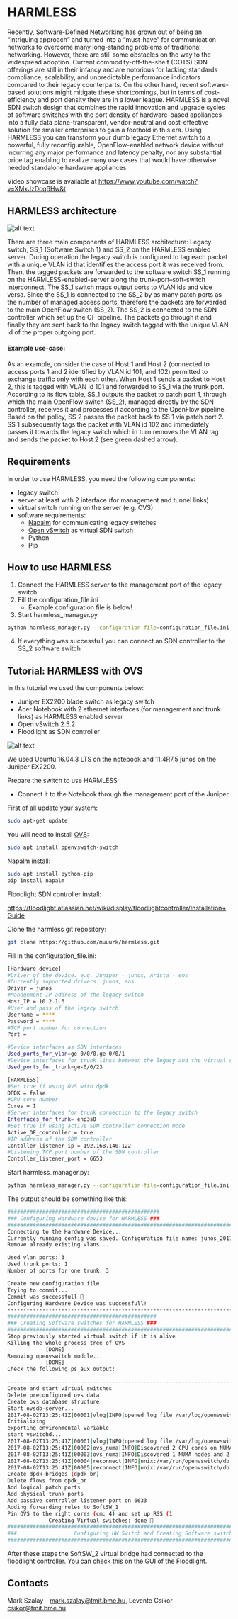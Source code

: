 # HARMLESS

Recently, Software-Defined Networking has grown out of being an “intriguing approach” and turned into a “must-have” for communication networks to overcome many long-standing problems of traditional networking. However, there are still some obstacles on the way to the widespread adoption. Current commodity-off-the-shelf (COTS) SDN offerings are still in their infancy and are notorious for lacking standards compliance, scalability, and unpredictable performance indicators compared to their legacy counterparts. On the other hand, recent software-based solutions might mitigate these shortcomings, but in terms of cost-efficiency and port density they are in a lower league.
HARMLESS is a novel SDN switch design that combines the rapid innovation and upgrade cycles of software switches with the port density of hardware-based appliances into a fully data plane-transparent, vendor-neutral and cost-effective solution for smaller enterprises to gain a foothold in this era. Using HARMLESS you can transform your dumb legacy Ethernet switch to a powerful, fully reconfigurable, OpenFlow-enabled network device without incurring any major performance and latency penalty, nor any substantial price tag enabling to realize many use cases that would have otherwise needed standalone hardware appliances.

Video showcase is available at https://www.youtube.com/watch?v=XMxJzDcq6Hw&t

## HARMLESS architecture

![alt text](https://raw.githubusercontent.com/muuurk/harmless/master/HARMLESS.jpg)

There are three main components of HARMLESS architecture: Legacy switch, SS_1 (Software Switch 1) and SS_2 on the HARMLESS enabled server.
During operation the legacy switch is configured to tag each packet with a unique VLAN id that identifies the access port it was received from.
Then, the tagged packets are forwarded to the software switch SS_1 running on the HARMLESS-enabled-server along the trunk-port–soft-switch interconnect.
The SS_1 switch maps output ports to VLAN ids and vice versa. Since the SS_1 is connected to the SS_2 by as many patch ports as the number of managed access ports, therefore the packets are forwarded to the main OpenFlow switch (SS_2). The SS_2 is connected to the SDN controller which set up the OF pipeline. The packets go through it and finally they are sent back to the legacy switch tagged with the unique VLAN id of the proper outgoing port.

#### Example use-case:

As an example, consider the case of Host 1 and Host 2 (connected to access ports 1 and 2 identified by VLAN id 101, and 102) permitted to exchange traffic only with each other. When Host 1 sends a packet to Host 2, this is tagged with VLAN id 101 and forwarded to SS_1 via the trunk port. According to its flow table, SS_1 outputs the packet to patch port 1, through which the main OpenFlow switch (SS_2), managed directly by the SDN controller, receives it and processes it according to the OpenFlow pipeline. Based on the policy, SS 2 passes the packet back to SS 1 via patch port 2. SS 1 subsequently tags the packet with VLAN id 102 and immediately passes it towards the legacy switch which in turn removes the VLAN tag and sends the packet to Host 2 (see green dashed arrow).

## Requirements

In order to use HARMLESS, you need the following components:

 * legacy switch
 * server at least with 2 interface (for management and tunnel links)
 * virtual switch running on the server (e.g. OVS)
 * software requirements:
 	* [Napalm](https://github.com/napalm-automation/napalm) for communicating legacy switches
 	* [Open vSwitch](http://openvswitch.org/) as virtual SDN switch
 	* Python
 	* Pip

## How to use HARMLESS

1. Connect the HARMLESS server to the management port of the legacy switch
2. Fill the configuration_file.ini
	* Example configuration file is below!
3. Start harmless_manager.py
```bash
python harmless_manager.py --configuration-file=configuration_file.ini
```
4. If everything was successfull you can connect an SDN controller to the SS_2 software switch


## Tutorial: HARMLESS with OVS

In this tutorial we used the components below:

* Juniper EX2200 blade switch as legacy switch
* Acer Notebook with 2 ethernet interfaces (for management and trunk links) as HARMLESS enabled server
* Open vSwitch 2.5.2
* Floodlight as SDN controller

![alt text](https://raw.githubusercontent.com/muuurk/harmless/master/tutorial_pic.png)

We used Ubuntu 16.04.3 LTS on the notebook and 11.4R7.5 junos on the Juniper EX2200.

Prepare the switch to use HARMLESS:
* Connect it to the Notebook through the management port of the Juniper.

First of all update your system:
```bash
sudo apt-get update
```

You will need to install [OVS](http://openvswitch.org/):
```bash
sudo apt install openvswitch-switch
```

Napalm install:
```bash
sudo apt install python-pip
pip install napalm
```

Floodlight SDN controller install:

https://floodlight.atlassian.net/wiki/display/floodlightcontroller/Installation+Guide

Clone the harmless git repository:
```bash
git clone https://github.com/muuurk/harmless.git
```

Fill in the configuration_file.ini:
```bash
[Hardware device]
#Driver of the device. e.g. Juniper - junos, Arista - eos
#Currently supported drivers: junos, eos.
Driver = junos
#Management IP address of the legacy switch
Host_IP = 10.2.1.6
#User and pass of the legacy switch
Username = ****
Password = ****
#TCP port number for connection
Port =

#Device interfaces as SDN interfaces
Used_ports_for_vlan=ge-0/0/0,ge-0/0/1
#Device interfaces for trunk links between the legacy and the virtual switch
Used_ports_for_trunk=ge-0/0/23

[HARMLESS]
#Set true if using OVS with dpdk
DPDK = false
#CPU core number
Cores = 1
#Server interfaces for trunk connection to the legacy switch
Interfaces_for_trunk= enp3s0
#Set true if using active SDN controller connection mode
Active_OF_controller = true
#IP address of the SDN controller
Contoller_listener_ip = 192.168.140.122
#Listening TCP port number of the SDN controller
Contoller_listener_port = 6653
```

Start harmless_manager.py:
```bash
python harmless_manager.py --configuration-file=configuration_file.ini
```
The output should be something like this:
```bash
################################################
### Configuring Hardware device for HARMLESS ###
###########################################################################################################
Connecting to the Hardware Device...
Currently running config was saved. Configuration file name: junos_2017-08-02_13:25:09_original.cfg
Remove already existing vlans...

Used vlan ports: 3
Used trunk ports: 1
Number of ports for one trunk: 3

Create new configuration file
Trying to commit...
Commit was successfull 🙂
Configuring Hardware Device was successfull!
------------------------------------------------------------------------------------------------------------
###############################################
### Creating Software switches for HARMLESS ###
###########################################################################################################
Stop previously started virtual switch if it is alive
Killing the whole process tree of OVS
			[DONE]
Removing openvswitch module...
			[DONE]
Check the following ps aux output:

------------------------------------------------------------------------------------------------------------
Create and start virtual switches
Delete preconfigured ovs data
Create ovs database structure
Start ovsdb-server...
2017-08-02T13:25:41Z|00001|vlog|INFO|opened log file /var/log/openvswitch/ovsdb-server.log
Initializing
exporting environmental variable
start vswitchd...
2017-08-02T13:25:41Z|00001|vlog|INFO|opened log file /var/log/openvswitch/ovs-vswitchd.log
2017-08-02T13:25:41Z|00002|ovs_numa|INFO|Discovered 2 CPU cores on NUMA node 0
2017-08-02T13:25:41Z|00003|ovs_numa|INFO|Discovered 1 NUMA nodes and 2 CPU cores
2017-08-02T13:25:41Z|00004|reconnect|INFO|unix:/var/run/openvswitch/db.sock: connecting...
2017-08-02T13:25:41Z|00005|reconnect|INFO|unix:/var/run/openvswitch/db.sock: connected
Create dpdk-bridges (dpdk_br)
Delete flows from dpdk_br
Add logical patch ports
Add physical trunk ports
Add passive controller listener port on 6633
Adding forwarding rules to SoftSW_1
Pin OVS to the right cores (cm: 4) and set up RSS (1
			 Creating Virtual switches: done 🙂
###########################################################################################################
###                  Configuring HW Switch and Creating Software switches: Done                         ###
###########################################################################################################
```
After these steps the SoftSW_2 virtual bridge had connected to the floodlight controller. You can check this on the GUI of the Floodlight. 

## Contacts

Mark Szalay - mark.szalay@tmit.bme.hu, 
Levente Csikor - csikor@tmit.bme.hu
